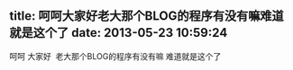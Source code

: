 title: 呵呵大家好老大那个BLOG的程序有没有嘛难道就是这个了
date: 2013-05-23 10:59:24
---

呵呵 大家好 &nbsp;老大那个BLOG的程序有没有嘛 难道就是这个了